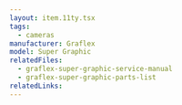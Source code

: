 ```yaml
---
layout: item.11ty.tsx
tags:
  - cameras
manufacturer: Graflex
model: Super Graphic
relatedFiles:
  - graflex-super-graphic-service-manual
  - graflex-super-graphic-parts-list
relatedLinks:
---
```

